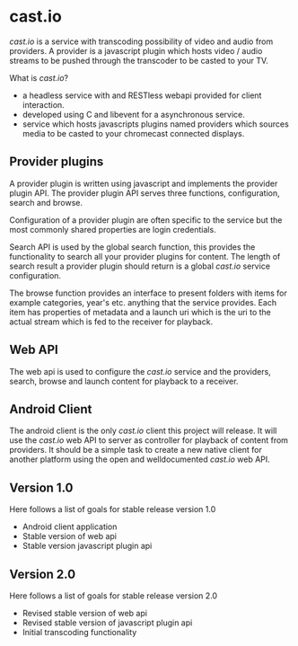 cast.io
=======

_cast.io_ is a service with transcoding possibility of video and audio from providers. A provider is a javascript plugin which hosts video / audio streams to be pushed through the transcoder to be casted to your TV.

What is _cast.io_?

 - a headless service with and RESTless webapi provided for client interaction.
 - developed using C and libevent for a asynchronous service.
 - service which hosts javascripts plugins named providers which sources
   media to be casted to your chromecast connected displays.


## Provider plugins

A provider plugin is written using javascript and implements the provider plugin API. The provider plugin API serves three functions, configuration, search and browse.

Configuration of a provider plugin are often specific to the service but the most commonly shared properties are login credentials.

Search API is used by the global search function, this provides the functionality to search all your provider plugins for content. The length of search result a provider plugin should return is a global _cast.io_ service configuration.

The browse function provides an interface to present folders with items for example categories, year's etc. anything that the service provides. Each item has properties of metadata and a launch uri which is the uri to the actual stream which is fed to the receiver for playback.


## Web API

The web api is used to configure the _cast.io_ service and the providers, search, browse and launch content for playback to a receiver.


## Android Client

The android client is the only _cast.io_ client this project will release. It will use the _cast.io_ web API to server as controller for playback of content from providers. It should be a simple task to create a new native client for another platform using the open and welldocumented _cast.io_ web API.


## Version 1.0

Here follows a list of goals for stable release version 1.0

 - Android client application
 - Stable version of web api
 - Stable version javascript plugin api


## Version 2.0

Here follows a list of goals for stable release version 2.0

 - Revised stable version of web api
 - Revised stable version of javascript plugin api
 - Initial transcoding functionality

